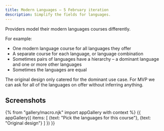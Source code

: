 ```yaml
---
title: Modern Languages – 5 February iteration
description: Simplify the fields for languages.
---
```

Providers model their modern languages courses differently.

For example:

* One modern language course for all languages they offer
* A separate course for each language, or language combination
* Sometimes pairs of languages have a hierarchy – a dominant language and one or more other languages
* Sometimes the languages are equal

The original design only catered for the dominant use case. For MVP we can ask for all of the languages on offer without inferring anything.

## Screenshots

{% from "gallery/macro.njk" import appGallery with context %}
{{ appGallery({
  items: [
    {text: "Pick the languages for this course"},
    {text: "Original design"}
  ]
}) }}
